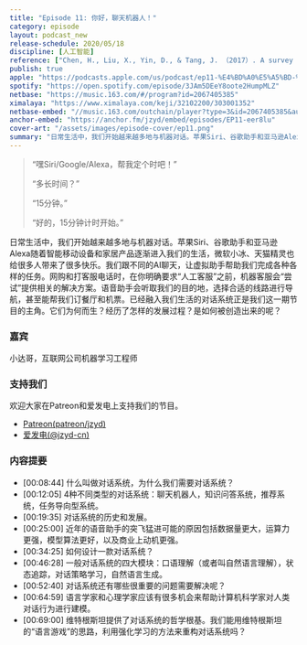 ```yaml
---
title: "Episode 11: 你好，聊天机器人！"
category: episode
layout: podcast_new
release-schedule: 2020/05/18
discipline: [人工智能]
reference: ["Chen, H., Liu, X., Yin, D., & Tang, J. （2017）. A survey on dialogue systems: Recent advances and new frontiers. Acm Sigkdd Explorations Newsletter, 19（2）, 25-35.", "Daniel Jurafsky & James H. Martin （2019）. Speech and Language Processing. Draft of October 2, 2019."]
publish: true
apple: "https://podcasts.apple.com/us/podcast/ep11-%E4%BD%A0%E5%A5%BD-%E8%81%8A%E5%A4%A9%E6%9C%BA%E5%99%A8%E4%BA%BA/id1490374590?i=1000476433300"
spotify: "https://open.spotify.com/episode/3JAm5DEeY8oote2HumpMLZ"
netbase: "https://music.163.com/#/program?id=2067405385"
ximalaya: "https://www.ximalaya.com/keji/32102200/303001352"
netbase-embed: "//music.163.com/outchain/player?type=3&id=2067405385&auto=0"
anchor-embed: "https://anchor.fm/jzyd/embed/episodes/EP11-eer8lu"
cover-art: "/assets/images/episode-cover/ep11.png"
summary: "日常生活中，我们开始越来越多地与机器对话。苹果Siri、谷歌助手和亚马逊Alexa随着智能移动设备和家居产品逐渐进入我们的生活，微软小冰、天猫精灵也给很多人带来了很多快乐。我们跟不同的AI聊天，让虚拟助手帮助我们完成各种各样的任务。网购和打客服电话时，在你明确要求“人工客服”之前，机器客服会“尝试”提供相关的解决方案。语音助手会听取我们的目的地，选择合适的线路进行导航，甚至能帮我们订餐厅和机票。已经融入我们生活的对话系统正是我们这一期节目的主角。它们为何而生？经历了怎样的发展过程？是如何被创造出来的呢？"
---
```


> “嘿Siri/Google/Alexa，帮我定个时吧！” 
>
> “多长时间？”
>
> “15分钟。”
>
> “好的，15分钟计时开始。”

日常生活中，我们开始越来越多地与机器对话。苹果Siri、谷歌助手和亚马逊Alexa随着智能移动设备和家居产品逐渐进入我们的生活，微软小冰、天猫精灵也给很多人带来了很多快乐。我们跟不同的AI聊天，让虚拟助手帮助我们完成各种各样的任务。网购和打客服电话时，在你明确要求“人工客服”之前，机器客服会“尝试”提供相关的解决方案。语音助手会听取我们的目的地，选择合适的线路进行导航，甚至能帮我们订餐厅和机票。已经融入我们生活的对话系统正是我们这一期节目的主角。它们为何而生？经历了怎样的发展过程？是如何被创造出来的呢？

### 嘉宾

小达哥，互联网公司机器学习工程师

### 支持我们

欢迎大家在Patreon和爱发电上支持我们的节目。

- [Patreon(patreon/jzyd)](https://www.patreon.com/jzyd)
- [爱发电(@jzyd-cn)](https://afdian.net/@jzyd-cn)

### 内容提要

- [00:08:44] 什么叫做对话系统，为什么我们需要对话系统？
- [00:12:05] 4种不同类型的对话系统：聊天机器人，知识问答系统，推荐系统，任务导向型系统。
- [00:19:35] 对话系统的历史和发展。
- [00:25:00] 近年的语音助手的突飞猛进可能的原因包括数据量更大，运算力更强，模型算法更好，以及商业上动机更强。
- [00:34:25] 如何设计一款对话系统？
- [00:46:28] 一般对话系统的四大模块：口语理解（或者叫自然语言理解），状态追踪，对话策略学习，自然语言生成。
- [00:52:40] 对话系统还有哪些很重要的问题需要解决呢？
- [00:64:59] 语言学家和心理学家应该有很多机会来帮助计算机科学家对人类对话行为进行建模。
- [00:69:00] 维特根斯坦提供了对话系统的哲学根基。我们能用维特根斯坦的“语言游戏”的思路，利用强化学习的方法来重构对话系统吗？

